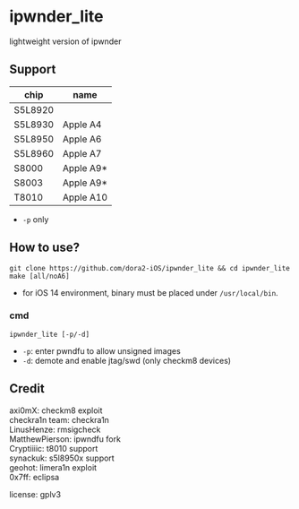 # ipwnder_lite  
lightweight version of ipwnder  


## Support  
| chip | name |
|---------|----------|
| S5L8920 |  |
| S5L8930 | Apple A4 |
| S5L8950 | Apple A6 |
| S5L8960 | Apple A7 |
| S8000 | Apple A9* |
| S8003 | Apple A9* |
| T8010 | Apple A10 |
* `-p` only  


## How to use?
```
git clone https://github.com/dora2-iOS/ipwnder_lite && cd ipwnder_lite
make [all/noA6]
```
- for iOS 14 environment, binary must be placed under `/usr/local/bin`.  

### cmd
```
ipwnder_lite [-p/-d]  
```
- `-p`: enter pwndfu to allow unsigned images  
- `-d`: demote and enable jtag/swd (only checkm8 devices)  


## Credit  
axi0mX: checkm8 exploit  
checkra1n team: checkra1n  
LinusHenze: rmsigcheck  
MatthewPierson: ipwndfu fork  
Cryptiiiic: t8010 support  
synackuk: s5l8950x support  
geohot: limera1n exploit  
0x7ff: eclipsa  

license: gplv3  
